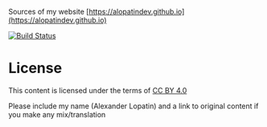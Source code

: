 Sources of my website [https://alopatindev.github.io](https://alopatindev.github.io)

[![Build Status](https://api.travis-ci.org/alopatindev/alopatindev.github.io.svg?branch=master)](https://travis-ci.org/alopatindev/alopatindev.github.io)


# License
This content is licensed under the terms of [CC BY 4.0](https://creativecommons.org/licenses/by/4.0/)

Please include my name (Alexander Lopatin) and a link to original content if you make any mix/translation
